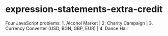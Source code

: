# expression-statements-extra-credit
Four JavaScript problems: 1. Alcohol Market | 2. Charity Campaign | 3. Currency Converter (USD, BGN, GBP, EUR) | 4. Dance Hall
